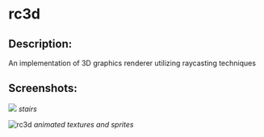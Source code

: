 # rc3d

## Description:
An implementation of 3D graphics renderer utilizing raycasting techniques

## Screenshots:

![](https://user-images.githubusercontent.com/100792435/159727538-4d3e88e6-1ca3-4c6f-a750-5cc2c314b2c2.png)
*stairs*


![rc3d](https://user-images.githubusercontent.com/100792435/159728671-df57567f-2018-409a-8560-cae4f301af2c.gif)
*animated textures and sprites*

